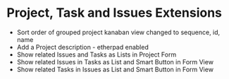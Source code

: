 Project, Task and Issues Extensions
===================================

- Sort order of grouped project kanaban view changed to sequence, id, name
- Add a Project description - etherpad enabled
- Show related Issues and Tasks as Lists in Project Form
- Show related Issues in Tasks as List and Smart Button in Form View
- Show related Tasks in Issues as List and Smart Button in Form View